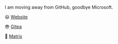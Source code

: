 I am moving away from GitHub, goodbye Microsoft.

:smiley: [Website](https://fosny.eu/)

:sunglasses: [Gitea](https://git.fosny.eu/)

:eyes: [Matrix](https://matrix.to/#/vfosnar:fosny.eu)
